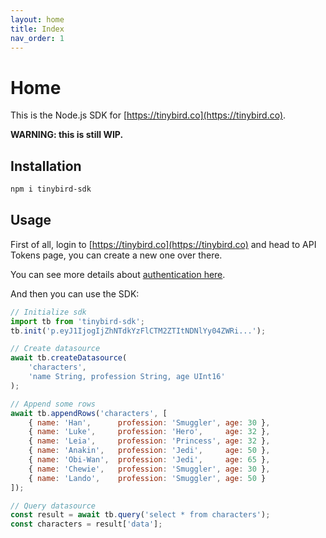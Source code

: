 ```yaml
---
layout: home
title: Index
nav_order: 1
---
```


# Home

This is the Node.js SDK for [https://tinybird.co](https://tinybird.co).

**WARNING: this is still WIP.**

## Installation

```bash
npm i tinybird-sdk
```

## Usage

First of all, login to [https://tinybird.co](https://tinybird.co) and head to API Tokens page, you can create a new one over there.

You can see more details about [authentication here](./authentication.markdown).

And then you can use the SDK:

```js
// Initialize sdk
import tb from 'tinybird-sdk';
tb.init('p.eyJ1IjogIjZhNTdkYzFlCTM2ZTItNDNlYy04ZWRi...');

// Create datasource
await tb.createDatasource(
    'characters',
    'name String, profession String, age UInt16'
);

// Append some rows
await tb.appendRows('characters', [
    { name: 'Han',      profession: 'Smuggler', age: 30 },
    { name: 'Luke',     profession: 'Hero',     age: 32 },
    { name: 'Leia',     profession: 'Princess', age: 32 },
    { name: 'Anakin',   profession: 'Jedi',     age: 50 },
    { name: 'Obi-Wan',  profession: 'Jedi',     age: 65 },
    { name: 'Chewie',   profession: 'Smuggler', age: 30 },
    { name: 'Lando',    profession: 'Smuggler', age: 50 }
]);

// Query datasource
const result = await tb.query('select * from characters');
const characters = result['data'];
```
